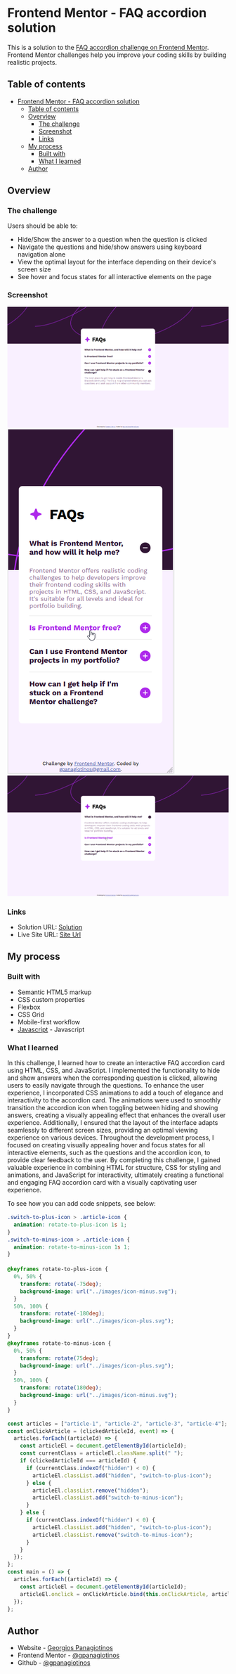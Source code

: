 # Frontend Mentor - FAQ accordion solution

This is a solution to the [FAQ accordion challenge on Frontend Mentor](https://www.frontendmentor.io/challenges/faq-accordion-wyfFdeBwBz). Frontend Mentor challenges help you improve your coding skills by building realistic projects. 

## Table of contents

- [Frontend Mentor - FAQ accordion solution](#frontend-mentor---faq-accordion-solution)
  - [Table of contents](#table-of-contents)
  - [Overview](#overview)
    - [The challenge](#the-challenge)
    - [Screenshot](#screenshot)
    - [Links](#links)
  - [My process](#my-process)
    - [Built with](#built-with)
    - [What I learned](#what-i-learned)
  - [Author](#author)

## Overview

### The challenge

Users should be able to:

- Hide/Show the answer to a question when the question is clicked
- Navigate the questions and hide/show answers using keyboard navigation alone
- View the optimal layout for the interface depending on their device's screen size
- See hover and focus states for all interactive elements on the page

### Screenshot

![Desktop](./design/desktop-screenshot.png)
![Mobile](./design/mobile-screenshot.png)
![Active State](./design/active-states-screenshot.png)

### Links

- Solution URL: [Solution](https://github.com/gpanagiotinos/faq-accordion-main)
- Live Site URL: [Site Url](https://gpanagiotinos.github.io/faq-accordion-main/)

## My process

### Built with

- Semantic HTML5 markup
- CSS custom properties
- Flexbox
- CSS Grid
- Mobile-first workflow
- [Javascript](https://www.javascript.com/) - Javascript


### What I learned

In this challenge, I learned how to create an interactive FAQ accordion card using HTML, CSS, and JavaScript. I implemented the functionality to hide and show answers when the corresponding question is clicked, allowing users to easily navigate through the questions. To enhance the user experience, I incorporated CSS animations to add a touch of elegance and interactivity to the accordion card. The animations were used to smoothly transition the accordion icon when toggling between hiding and showing answers, creating a visually appealing effect that enhances the overall user experience. Additionally, I ensured that the layout of the interface adapts seamlessly to different screen sizes, providing an optimal viewing experience on various devices. Throughout the development process, I focused on creating visually appealing hover and focus states for all interactive elements, such as the questions and the accordion icon, to provide clear feedback to the user. By completing this challenge, I gained valuable experience in combining HTML for structure, CSS for styling and animations, and JavaScript for interactivity, ultimately creating a functional and engaging FAQ accordion card with a visually captivating user experience.

To see how you can add code snippets, see below:


```css
.switch-to-plus-icon > .article-icon {
  animation: rotate-to-plus-icon 1s 1;
}
.switch-to-minus-icon > .article-icon {
  animation: rotate-to-minus-icon 1s 1;
}

@keyframes rotate-to-plus-icon {
  0%, 50% {
    transform: rotate(-75deg);
    background-image: url("../images/icon-minus.svg");
  }
  50%, 100% {
    transform: rotate(-180deg);
    background-image: url("../images/icon-plus.svg");
  }
}
@keyframes rotate-to-minus-icon {
  0%, 50% {
    transform: rotate(75deg);
    background-image: url("../images/icon-plus.svg");
  }
  50%, 100% {
    transform: rotate(180deg);
    background-image: url("../images/icon-minus.svg");
  }
}
```
```js
const articles = ["article-1", "article-2", "article-3", "article-4"];
const onClickArticle = (clickedArticleId, event) => {
  articles.forEach((articleId) => {
    const articleEl = document.getElementById(articleId);
    const currentClass = articleEl.className.split(" ");
    if (clickedArticleId === articleId) {
      if (currentClass.indexOf("hidden") < 0) {
        articleEl.classList.add("hidden", "switch-to-plus-icon");
      } else {
        articleEl.classList.remove("hidden");
        articleEl.classList.add("switch-to-minus-icon");
      }
    } else {
      if (currentClass.indexOf("hidden") < 0) {
        articleEl.classList.add("hidden", "switch-to-plus-icon");
        articleEl.classList.remove("switch-to-minus-icon");
      }
    }
  });
};
const main = () => {
  articles.forEach((articleId) => {
    const articleEl = document.getElementById(articleId);
    articleEl.onclick = onClickArticle.bind(this.onClickArticle, articleId);
  });
};
```

## Author

- Website - [Georgios Panagiotinos](https://code.panagiotinos.com/)
- Frontend Mentor - [@gpanagiotinos](https://www.frontendmentor.io/profile/gpanagiotinos)
- Github - [@gpanagiotinos](https://github.com/gpanagiotinos)